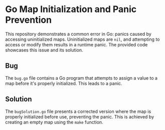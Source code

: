 # Go Map Initialization and Panic Prevention

This repository demonstrates a common error in Go: panics caused by accessing uninitialized maps.  Uninitialized maps are `nil`, and attempting to access or modify them results in a runtime panic.  The provided code showcases this issue and its solution.

## Bug

The `bug.go` file contains a Go program that attempts to assign a value to a map before it's properly initialized. This leads to a panic.

## Solution

The `bugSolution.go` file presents a corrected version where the map is properly initialized before use, preventing the panic. This is achieved by creating an empty map using the `make` function.